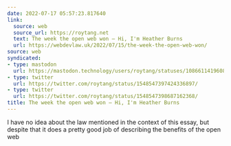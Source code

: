```yaml
---
date: 2022-07-17 05:57:23.817640
link:
  source: web
  source_url: https://roytang.net
  text: The week the open web won – Hi, I'm Heather Burns
  url: https://webdevlaw.uk/2022/07/15/the-week-the-open-web-won/
source: web
syndicated:
- type: mastodon
  url: https://mastodon.technology/users/roytang/statuses/108661141960876426
- type: twitter
  url: https://twitter.com/roytang/status/1548547397424336897/
- type: twitter
  url: https://twitter.com/roytang/status/1548547398687162368/
title: The week the open web won – Hi, I'm Heather Burns
---
```


I have no idea about the law mentioned in the context of this essay, but despite that it does a pretty good job of describing the benefits of the open web
